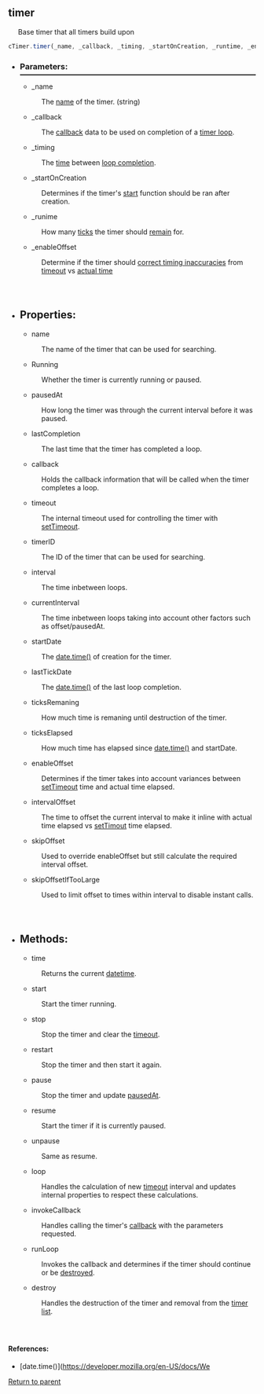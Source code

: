   <a name="timer"/> <h2> timer </h1> 
  <p style="padding-left: 20px;"> Base timer that all timers build upon </p>

  ```Javascript
  cTimer.timer(_name, _callback, _timing, _startOnCreation, _runtime, _enabeOffset) 
  ```

  * <a name="parameters"/> <h3> Parameters: </h3> <hr style="height:2px;border:none;margin-top: -10px;">

    * <a name="_name"/> _name <p style="padding-left: 20px;"> The [name](#name) of the timer. (string) </p>

    * <a name="_callbacktimer"/> _callback <p style="padding-left: 20px;"> The [callback](#callbackdata) data to be used on completion of a [timer loop](#runloop). </p>

    * <a name="_timing"/> _timing <p style="padding-left: 20px;"> The [time](#interval) between [loop completion](#runLoop). </p>

    * <a name="_startoncreation"/> _startOnCreation <p style="padding-left: 20px;"> Determines if the timer's [start](#start) function should be ran after creation. </p>

    * <a name="_runtime"/> _runime <p style="padding-left: 20px;"> How many [ticks](#datetime) the timer should [remain](#ticksremaining) for. </p>

    * <a name="_enableoffset"/> _enableOffset <p style="padding-left: 20px; padding-bottom: 40px;"> Determine if the timer should [correct timing inaccuracies](#enableoffset) from [timeout](#settimeout) vs [actual time](#datetime) </p>

* <a name="properties"/> <h2> Properties: </h2>
    * <a name="name"/> name <p style="padding-left: 20px;"> The name of the timer that can be used for searching. </p>
    
    * <a name="running"/> Running <p style="padding-left: 20px;"> Whether the timer is currently running or paused. </p>

    * <a name="pausedat"/> pausedAt <p style="padding-left: 20px;"> How long the timer was through the current interval before it was paused. </p>

    * <a name="lastcompletion"/> lastCompletion <p style="padding-left: 20px;"> The last time that the timer has completed a loop. </p>

    * <a name="callback"/> callback <p style="padding-left: 20px;"> Holds the callback information that will be called when the timer completes a loop. </p>

    * <a name="timeout"/> timeout <p style="padding-left: 20px;"> The internal timeout used for controlling the timer with [setTimeout](#settimeout).</p>

    * <a name="timerid"/> timerID <p style="padding-left: 20px;"> The ID of the timer that can be used for searching.</p>

    * <a name="interval"/> interval <p style="padding-left: 20px;"> The time inbetween loops. </p>

    * <a name="currentinterval"/> currentInterval <p style="padding-left: 20px;"> The time inbetween loops taking into account other factors such as offset/pausedAt. </p>

    * <a name="startdate"/> startDate <p style="padding-left: 20px;"> The [date.time()](#datetime) of creation for the timer. </p>

    *  <a name="lasttickdate"/> lastTickDate <p style="padding-left: 20px;"> The [date.time()](#datetime) of the last loop completion. </p>

    * <a name="ticksremaining"/> ticksRemaning <p style="padding-left: 20px;"> How much time is remaning until destruction of the timer. </p>

    * <a name="tickselapsed"/> ticksElapsed <p style="padding-left: 20px;"> How much time has elapsed since [date.time()](#datetime) and startDate. </p>

    * <a name="enableoffset"/> enableOffset <p style="padding-left: 20px;"> Determines if the timer takes into account variances between [setTimeout](#settimeout) time and actual time elapsed. </p>

    * <a name="intervaloffset"/> intervalOffset <p style="padding-left: 20px;"> The time to offset the current interval to make it inline with actual time elapsed vs [setTimout](#settimeout) time elapsed. </p>

    * <a name="skipoffset"/> skipOffset <p style="padding-left: 20px;"> Used to override enableOffset but still calculate the required interval offset. </p>

    * <a name="skipoffsetiftoolarge"/> skipOffsetIfTooLarge  <p style="padding-left: 20px; padding-bottom: 40px;"> Used to limit offset to times within interval to disable instant calls. </p>

* <h2> Methods: </h2>

    * <a name="time"/> time <p style="padding-left: 20px;"> Returns the current [datetime](#datetime). </p>

    * <a name="start"/> start <p style="padding-left: 20px;"> Start the timer running. </p>

    * <a name="stop"/> stop <p style="padding-left: 20px;"> Stop the timer and clear the [timeout](#settimeout). </p>

    * <a name="restart"/> restart <p style="padding-left: 20px;"> Stop the timer and then start it again. </p>

    *  <a name="pause"/> pause <p style="padding-left: 20px;"> Stop the timer and update [pausedAt](#pausedat). </p>

    * <a name="resume"/> resume <p style="padding-left: 20px;"> Start the timer if it is currently paused. </p>

    * <a name="unpause"/> unpause <p style="padding-left: 20px;"> Same as resume. </p>

    * <a name="loop"/> loop <p style="padding-left: 20px;"> Handles the calculation of new [timeout](#settimeout) interval and updates internal properties to respect these calculations. </p>

    * <a name="invokecallback"/> invokeCallback <p style="padding-left: 20px;"> Handles calling the timer's [callback](#callback) with the parameters requested. </p>

    * <a name="runloop"/> runLoop <p style="padding-left: 20px;"> Invokes the callback and determines if the timer should continue or be [destroyed](#destroy). </p>

    * <a name="destroy"/> destroy <p style="padding-left: 20px; padding-bottom: 40px;"> Handles the destruction of the timer and removal from the [timer list](Timer.md#timerlist).</p>

#### References:
 * <a name="datetime"/> [date.time()](https://developer.mozilla.org/en-US/docs/We
  
[Return to parent](Timer.md)